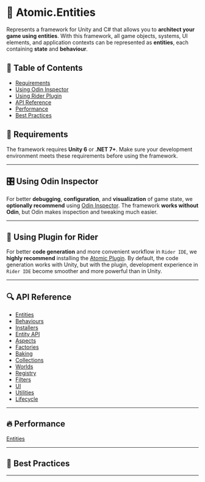 # 🧩️ Atomic.Entities

Represents a framework for Unity and C# that allows you to **architect your game using entities**. With this
framework, all game objects, systems, UI elements, and application contexts can be represented as
**entities**, each containing **state** and **behaviour**.

## 📑 Table of Contents

- [Requirements](#-requirements)
- [Using Odin Inspector](#-using-odin-inspector)
- [Using Rider Plugin](#-using-atomic-plugin-for-rider)
- [API Reference](#-api-reference)
- [Performance](#-performance)
- [Best Practices](#-best-practices)

## 📝 Requirements

The framework requires **Unity 6** or **.NET 7+**. Make sure your development environment meets these requirements
before using the framework.

---

## 🎛 Using Odin Inspector

For better **debugging**, **configuration**, and **visualization** of game state, we **optionally recommend**
using [Odin Inspector](https://assetstore.unity.com/packages/tools/utilities/odin-inspector-and-serializer-89041). The
framework **works without Odin**, but Odin makes inspection and tweaking much easier.

---

## 🔌 Using Plugin for Rider

For better **code generation** and more convenient workflow in `Rider IDE`, we **highly recommend** installing
the [Atomic Plugin](https://github.com/Prylor/atomic-rider-plugin). By default, the code generation works with Unity,
but
with the plugin, development experience in `Rider IDE` become
smoother and more powerful than in Unity.

---

## 🔍 API Reference

- [Entities](Entities/Manual.md) <!-- + -->
- [Behaviours](Behaviours/Manual.md) <!-- + -->
- [Installers](Installers/Manual.md) <!-- + -->
- [Entity API](EntityAPI/Manual.md)
- [Aspects](Aspects/Manual.md) <!-- + -->
- [Factories](Factories/Manual.md)
- [Baking](Baking/Manual.md)
- [Collections](Collections/Manual.md)
- [Worlds](Worlds/Manual.md)
- [Registry](Registry/EntityRegistry.md)
- [Filters](Filters/Manual.md)
- [UI](UI/Manual.md)
- [Utilities](Utils/Manual.md)
- [Lifecycle](Lifecycle/Manual.md) <!-- + -->



---

## 🔥 Performance

[Entities](Entities/EntityPerformance.md)

---

## 📌 Best Practices

---
